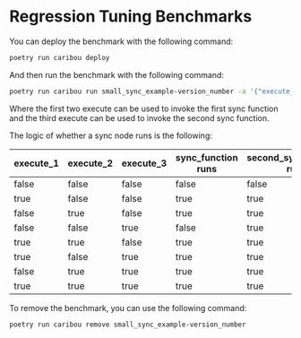 # Regression Tuning Benchmarks

You can deploy the benchmark with the following command:

```bash
poetry run caribou deploy
```

And then run the benchmark with the following command:

```bash
poetry run caribou run small_sync_example-version_number -a '{"execute_1": true, "execute_2": false, "execute_1": true}'
```

Where the first two execute can be used to invoke the first sync function and the third execute can be used to invoke the second sync function.

The logic of whether a sync node runs is the following:

| execute_1 | execute_2 | execute_3 | sync_function runs | second_sync_function runs |
|-----------|-----------|-----------|--------------------|---------------------------|
| false     | false     | false     | false              | false                     |
| true      | false     | false     | true               | true                      |
| false     | true      | false     | true               | true                      |
| false     | false     | true      | false              | true                      |
| true      | true      | false     | true               | true                      |
| true      | false     | true      | true               | true                      |
| false     | true      | true      | true               | true                      |
| true      | true      | true      | true               | true                      |

To remove the benchmark, you can use the following command:

```bash
poetry run caribou remove small_sync_example-version_number
```
